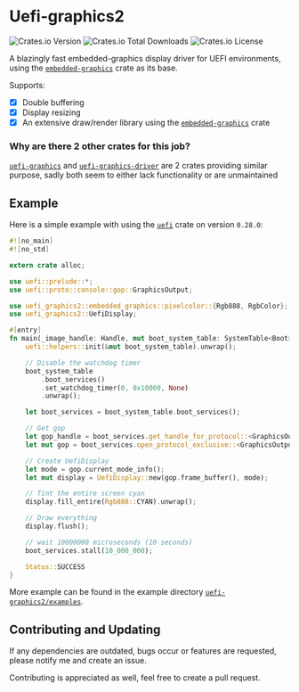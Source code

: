# Uefi-graphics2

![Crates.io Version](https://img.shields.io/crates/v/uefi-graphics2)
![Crates.io Total Downloads](https://img.shields.io/crates/d/uefi-graphics2)
![Crates.io License](https://img.shields.io/crates/l/uefi-graphics2)

A blazingly fast embedded-graphics display driver for UEFI environments,
using the [`embedded-graphics`](https://crates.io/crates/embedded-graphics) crate
as its base.

Supports:

- [X] Double buffering
- [X] Display resizing
- [X] An extensive draw/render library using the
  [`embedded-graphics`](https://crates.io/crates/embedded-graphics) crate

### Why are there 2 other crates for this job?

[`uefi-graphics`](https://crates.io/crates/uefi-graphics) and
[`uefi-graphics-driver`](https://crates.io/crates/uefi-graphics-driver)
are 2 crates providing similar purpose,
sadly both seem to either lack functionality or are unmaintained

## Example

Here is a simple example with using the [`uefi`](https://crates.io/crates/uefi) crate on version `0.28.0`:

```rust
#![no_main]
#![no_std]

extern crate alloc;

use uefi::prelude::*;
use uefi::proto::console::gop::GraphicsOutput;

use uefi_graphics2::embedded_graphics::pixelcolor::{Rgb888, RgbColor};
use uefi_graphics2::UefiDisplay;

#[entry]
fn main(_image_handle: Handle, mut boot_system_table: SystemTable<Boot>) -> Status {
    uefi::helpers::init(&mut boot_system_table).unwrap();

    // Disable the watchdog timer
    boot_system_table
        .boot_services()
        .set_watchdog_timer(0, 0x10000, None)
        .unwrap();

    let boot_services = boot_system_table.boot_services();

    // Get gop
    let gop_handle = boot_services.get_handle_for_protocol::<GraphicsOutput>().unwrap();
    let mut gop = boot_services.open_protocol_exclusive::<GraphicsOutput>(gop_handle).unwrap();

    // Create UefiDisplay
    let mode = gop.current_mode_info();
    let mut display = UefiDisplay::new(gop.frame_buffer(), mode);

    // Tint the entire screen cyan
    display.fill_entire(Rgb888::CYAN).unwrap();

    // Draw everything
    display.flush();

    // wait 10000000 microseconds (10 seconds)
    boot_services.stall(10_000_000);

    Status::SUCCESS
}
```

More example can be found in the example
directory [`uefi-graphics2/examples`](https://github.com/Adrian8115/uefi-graphics2/tree/main/examples).

## Contributing and Updating

If any dependencies are outdated, bugs occur or features are requested,
please notify me and create an issue.

Contributing is appreciated as well, feel free to create a pull request.
